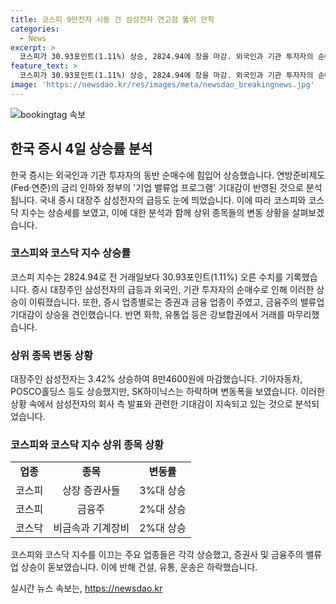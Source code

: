 ```yaml
---
title: 코스피 9만전자 시동 건 삼성전자 연고점 뚫어 안착
categories:
  - News
excerpt: >
  코스피가 30.93포인트(1.11%) 상승, 2824.94에 장을 마감. 외국인과 기관 투자자의 순매수로 주가 상승. 연준의 금리 인하와 기업 밸류업 프로그램 기대, 주식시장에 긍정적 영향. 대장주 삼성전자 급등, 증권업종 주도 상승. 화학, 유통업은 보합권. 코스닥 지수는 4.71포인트(0.56%) 상승, 840.81에 마감. 개인과 외국인 순매수, 기관은 순매도. 비금속과 기계장비 업종 상승, 건설과 유통은 하락. HLB가 대폭 상승, 클래시스와 에코프로비엠은 하락.
feature_text: >
  코스피가 30.93포인트(1.11%) 상승, 2824.94에 장을 마감. 외국인과 기관 투자자의 순매수로 주가 상승. 연준의 금리 인하와 기업 밸류업 프로그램 기대, 주식시장에 긍정적 영향. 대장주 삼성전자 급등, 증권업종 주도 상승. 화학, 유통업은 보합권. 코스닥 지수는 4.71포인트(0.56%) 상승, 840.81에 마감. 개인과 외국인 순매수, 기관은 순매도. 비금속과 기계장비 업종 상승, 건설과 유통은 하락. HLB가 대폭 상승, 클래시스와 에코프로비엠은 하락.
image: 'https://newsdao.kr/res/images/meta/newsdao_breakingnews.jpg'
---
```


<p><img src="https://newsdao.kr/res/images/meta/newsdao_breakingnews.jpg" alt="bookingtag 속보" /></p>

<h2 data-ke-size="size26">한국 증시 4일 상승률 분석</h2>

<p data-ke-size="size16">한국 증시는 외국인과 기관 투자자의 동반 순매수에 힘입어 상승했습니다. 연방준비제도(Fed·연준)의 금리 인하와 정부의 '기업 밸류업 프로그램' 기대감이 반영된 것으로 분석됩니다. 국내 증시 대장주 삼성전자의 급등도 눈에 띄었습니다. 이에 따라 코스피와 코스닥 지수는 상승세를 보였고, 이에 대한 분석과 함께 상위 종목들의 변동 상황을 살펴보겠습니다.</p>

<h3>코스피와 코스닥 지수 상승률</h3>

<p data-ke-size="size16">코스피 지수는 2824.94로 전 거래일보다 30.93포인트(1.11%) 오른 수치를 기록했습니다. 증시 대장주인 삼성전자의 급등과 외국인, 기관 투자자의 순매수로 인해 이러한 상승이 이뤄졌습니다. 또한, 증시 업종별로는 증권과 금융 업종이 주였고, 금융주의 밸류업 기대감이 상승을 견인했습니다. 반면 화학, 유통업 등은 강보합권에서 거래를 마무리했습니다.</p>

<h3>상위 종목 변동 상황</h3>

<p data-ke-size="size16">대장주인 삼성전자는 3.42% 상승하여 8만4600원에 마감했습니다. 기아자동차, POSCO홀딩스 등도 상승했지만, SK하이닉스는 하락하며 변동폭을 보였습니다. 이러한 상황 속에서 삼성전자의 회사 측 발표와 관련한 기대감이 지속되고 있는 것으로 분석되었습니다.</p>

<h3>코스피와 코스닥 지수 상위 종목 상황</h3>

<table>
  <tr>
    <td style="text-align: center; height: 17px;"><b>업종</b></td>
    <td style="text-align: center; height: 17px;"><b>종목</b></td>
    <td style="text-align: center; height: 17px;"><b>변동률</b></td>
  </tr>
  <tr>
    <td style="text-align: center; height: 17px;">코스피</td>
    <td style="text-align: center; height: 17px;">상장 증권사들</td>
    <td style="text-align: center; height: 17px;">3%대 상승</td>
  </tr>
  <tr>
    <td style="text-align: center; height: 17px;">코스피</td>
    <td style="text-align: center; height: 17px;">금융주</td>
    <td style="text-align: center; height: 17px;">2%대 상승</td>
  </tr>
  <tr>
    <td style="text-align: center; height: 17px;">코스닥</td>
    <td style="text-align: center; height: 17px;">비금속과 기계장비</td>
    <td style="text-align: center; height: 17px;">2%대 상승</td>
  </tr>
</table>

<p data-ke-size="size16">코스피와 코스닥 지수를 이끄는 주요 업종들은 각각 상승했고, 증권사 및 금융주의 밸류업 상승이 돋보였습니다. 이에 반해 건설, 유통, 운송은 하락했습니다.</p>
실시간 뉴스 속보는, <a href="https://newsdao.kr" rel="dofollow">https://newsdao.kr</a>


